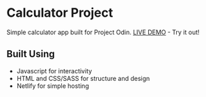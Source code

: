 # Calculator Project
Simple calculator app built for Project Odin.
[LIVE DEMO](https://compassionate-hermann-08d087.netlify.app) - Try it out!

## Built Using
 - Javascript for interactivity
 - HTML and CSS/SASS for structure and design
 - Netlify for simple hosting
